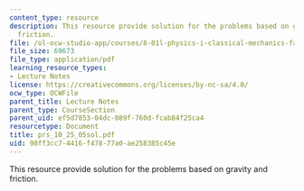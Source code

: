 ```yaml
---
content_type: resource
description: This resource provide solution for the problems based on gravity and
  friction.
file: /ol-ocw-studio-app/courses/8-01l-physics-i-classical-mechanics-fall-2005/98ff3cc74416f47877a0ae258385c45e_prs_10_25_05sol.pdf
file_size: 69673
file_type: application/pdf
learning_resource_types:
- Lecture Notes
license: https://creativecommons.org/licenses/by-nc-sa/4.0/
ocw_type: OCWFile
parent_title: Lecture Notes
parent_type: CourseSection
parent_uid: ef5d7853-04dc-089f-760d-fcab84f25ca4
resourcetype: Document
title: prs_10_25_05sol.pdf
uid: 98ff3cc7-4416-f478-77a0-ae258385c45e
---
```

This resource provide solution for the problems based on gravity and friction.